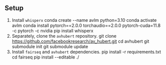## Setup

1. Install `whisperx`
        conda create --name avlm python=3.10
        conda activate avlm
        conda install pytorch==2.0.0 torchaudio==2.0.0 pytorch-cuda=11.8 -c pytorch -c nvidia
        pip install whisperx
2. Separately, clone the `avhubert` repository.
        git clone https://github.com/facebookresearch/av_hubert.git
        cd avhubert
        git submodule init
        git submodule update
3. Install `fairseq` and `avhubert` dependencies.
        pip install -r requirements.txt
        cd fairseq
        pip install --editable ./
